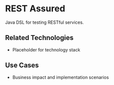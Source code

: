 # REST Assured

Java DSL for testing RESTful services.

## Related Technologies
- Placeholder for technology stack

## Use Cases
- Business impact and implementation scenarios
